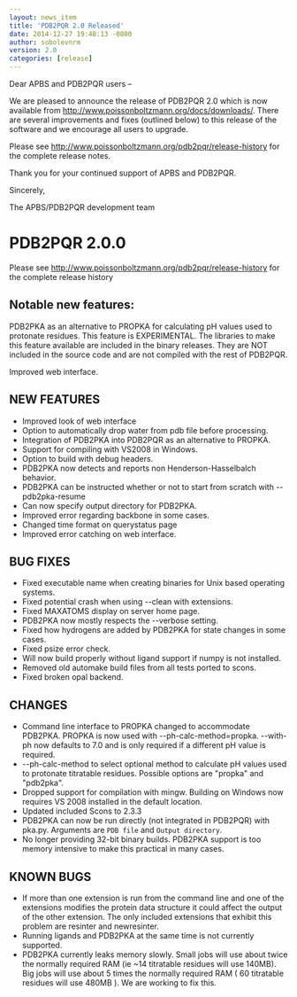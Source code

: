 ```yaml
---
layout: news_item
title: 'PDB2PQR 2.0 Released'
date: 2014-12-27 19:48:13 -0800
author: sobolevnrm
version: 2.0
categories: [release]
---
```


Dear APBS and PDB2PQR users –

We are pleased to announce the release of PDB2PQR 2.0 which is now available from <http://www.poissonboltzmann.org/docs/downloads/>.  There are several improvements and fixes (outlined below) to this release of the software and we encourage all users to upgrade.

Please see <http://www.poissonboltzmann.org/pdb2pqr/release-history> for the complete release notes.

Thank you for your continued support of APBS and PDB2PQR.

Sincerely,

The APBS/PDB2PQR development team

# PDB2PQR 2.0.0

Please see <http://www.poissonboltzmann.org/pdb2pqr/release-history> for the complete release history

## Notable new features:

PDB2PKA as an alternative to PROPKA for calculating pH values used to protonate residues. This feature is EXPERIMENTAL. The libraries to make this feature available are included in the binary releases. They are NOT included in the source code and are not compiled with the rest of PDB2PQR.

Improved web interface.

## NEW FEATURES
* Improved look of web interface
* Option to automatically drop water from pdb file before processing.
* Integration of PDB2PKA into PDB2PQR as an alternative to PROPKA.
* Support for compiling with VS2008 in Windows.
* Option to build with debug headers.
* PDB2PKA now detects and reports non Henderson-Hasselbalch behavior. 
* PDB2PKA can be instructed whether or not to start from scratch with --pdb2pka-resume
* Can now specify output directory for PDB2PKA.
* Improved error regarding backbone in some cases.
* Changed time format on querystatus page
* Improved error catching on web interface.

## BUG FIXES
* Fixed executable name when creating binaries for Unix based operating systems.
* Fixed potential crash when using --clean with extensions.
* Fixed MAXATOMS display on server home page.
* PDB2PKA now mostly respects the --verbose setting.
* Fixed how hydrogens are added by PDB2PKA for state changes in some cases.
* Fixed psize error check.
* Will now build properly without ligand support if numpy is not installed.
* Removed old automake build files from all tests ported to scons.
* Fixed broken opal backend.

## CHANGES 
* Command line interface to PROPKA changed to accommodate PDB2PKA. PROPKA is now used with --ph-calc-method=propka. --with-ph now defaults to 7.0 and is only required if a different pH value is required.
* --ph-calc-method to select optional method to calculate pH values used to protonate titratable residues. Possible options are "propka" and "pdb2pka". 
* Dropped support for compilation with mingw. Building on Windows now requires VS 2008 installed in the default location.
* Updated included Scons to 2.3.3
* PDB2PKA can now be run directly (not integrated in PDB2PQR) with pka.py. Arguments are `PDB file` and `Output directory`.
* No longer providing 32-bit binary builds. PDB2PKA support is too memory intensive to make this practical in many cases.

## KNOWN BUGS
* If more than one extension is run from the command line and one of the extensions modifies the protein data structure it could affect the output of the other extension. The only included extensions that exhibit this problem are resinter and newresinter.
* Running ligands and PDB2PKA at the same time is not currently supported.
* PDB2PKA currently leaks memory slowly. Small jobs will use about twice the normally required RAM (ie ~14 titratable residues will use 140MB). Big jobs will use about 5 times the normally required RAM ( 60 titratable residues will use 480MB ). We are working to fix this.
